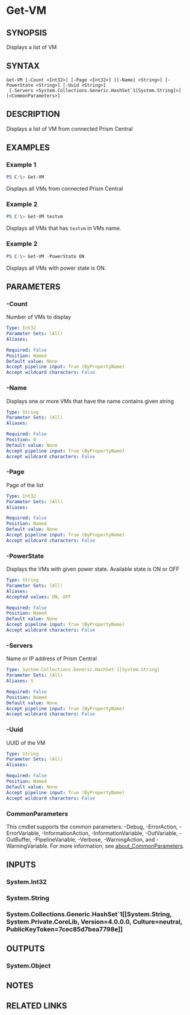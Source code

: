 ﻿---
external help file: Nutanix.Prism.PS.Cmds.dll-Help.xml
Module Name: Nutanix.Prism.PS.Cmds
online version:
schema: 2.0.0
---

# Get-VM

## SYNOPSIS
Displays a list of VM

## SYNTAX

```
Get-VM [-Count <Int32>] [-Page <Int32>] [[-Name] <String>] [-PowerState <String>] [-Uuid <String>]
 [-Servers <System.Collections.Generic.HashSet`1[System.String]>] [<CommonParameters>]
```

## DESCRIPTION
Displays a list of VM from connected Prism Central

## EXAMPLES

### Example 1
```powershell
PS C:\> Get-VM
```

Displays all VMs from connected Prism Central

### Example 2
```powershell
PS C:\> Get-VM testvm
```

Displays all VMs that has `testvm` in VMs name.

### Example 2
```powershell
PS C:\> Get-VM -PowerState ON
```

Displays all VMs with power state is ON.


## PARAMETERS

### -Count
Number of VMs to display

```yaml
Type: Int32
Parameter Sets: (All)
Aliases:

Required: False
Position: Named
Default value: None
Accept pipeline input: True (ByPropertyName)
Accept wildcard characters: False
```

### -Name
Displays one or more VMs that have the name contains given string

```yaml
Type: String
Parameter Sets: (All)
Aliases:

Required: False
Position: 0
Default value: None
Accept pipeline input: True (ByPropertyName)
Accept wildcard characters: False
```

### -Page
Page of the list

```yaml
Type: Int32
Parameter Sets: (All)
Aliases:

Required: False
Position: Named
Default value: None
Accept pipeline input: True (ByPropertyName)
Accept wildcard characters: False
```

### -PowerState
Displays the VMs with given power state. Available state is ON or OFF

```yaml
Type: String
Parameter Sets: (All)
Aliases:
Accepted values: ON, OFF

Required: False
Position: Named
Default value: None
Accept pipeline input: True (ByPropertyName)
Accept wildcard characters: False
```

### -Servers
Name or IP address of Prism Central

```yaml
Type: System.Collections.Generic.HashSet`1[System.String]
Parameter Sets: (All)
Aliases: S

Required: False
Position: Named
Default value: None
Accept pipeline input: True (ByPropertyName)
Accept wildcard characters: False
```

### -Uuid
UUID of the VM

```yaml
Type: String
Parameter Sets: (All)
Aliases:

Required: False
Position: Named
Default value: None
Accept pipeline input: True (ByPropertyName)
Accept wildcard characters: False
```

### CommonParameters
This cmdlet supports the common parameters: -Debug, -ErrorAction, -ErrorVariable, -InformationAction, -InformationVariable, -OutVariable, -OutBuffer, -PipelineVariable, -Verbose, -WarningAction, and -WarningVariable. For more information, see [about_CommonParameters](http://go.microsoft.com/fwlink/?LinkID=113216).

## INPUTS

### System.Int32
### System.String
### System.Collections.Generic.HashSet`1[[System.String, System.Private.CoreLib, Version=4.0.0.0, Culture=neutral, PublicKeyToken=7cec85d7bea7798e]]
## OUTPUTS

### System.Object
## NOTES

## RELATED LINKS
